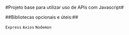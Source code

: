 #Projeto base para utilizar uso de APIs com Javascript#

##Bibliotecas opcionais e úteis:##

`Express`
`Axios`
`Nodemon`
